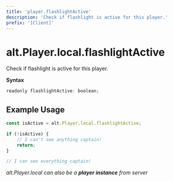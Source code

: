 ```yaml
---
title: 'player.flashlightActive'
description: 'Check if flashlight is active for this player.'
prefix: '[Client]'
---
```


# alt.Player.local.flashlightActive

Check if flashlight is active for this player.

**Syntax**

```js
readonly flashlightActive: boolean;
```

## Example Usage

```js
const isActive = alt.Player.local.flashlightActive;

if (!isActive) {
    // I can't see anything captain!
    return;
}

// I can see everything captain!
```

_alt.Player.local can also be a **player instance** from server_

